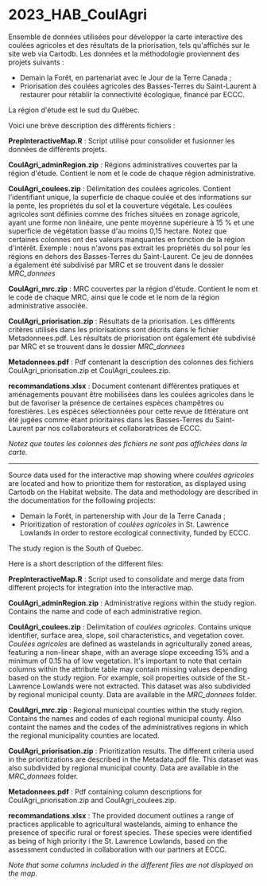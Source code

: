 # 2023_HAB_CoulAgri

Ensemble de données utilisées pour développer la carte interactive des coulées agricoles et des résultats de la priorisation, tels qu'affichés sur le site web via Cartodb. Les données et la méthodologie proviennent des projets suivants : 
- Demain la Forêt, en partenariat avec le Jour de la Terre Canada ;
- Priorisation des coulées agricoles des Basses-Terres du Saint-Laurent à restaurer pour rétablir la connectivité écologique, financé par ECCC.

La région d'étude est le sud du Québec.  

Voici une brève description des différents fichiers :

**PrepInteractiveMap.R** : Script utilisé pour consolider et fusionner les données de différents projets.

**CoulAgri_adminRegion.zip** : Régions administratives couvertes par la région d'étude. Contient le nom et le code de chaque région administrative.

**CoulAgri_coulees.zip** : Délimitation des coulées agricoles. Contient l'identifiant unique, la superficie de chaque coulée et des informations sur la pente, les propriétés du sol et la couverture végétale. Les coulées agricoles sont définies comme des friches situées en zonage agricole, ayant une forme non linéaire, une pente moyenne supérieure à 15 % et une superficie de végétation basse d'au moins 0,15 hectare. Notez que certaines colonnes ont des valeurs manquantes en fonction de la région d'intérêt. Exemple : nous n'avons pas extrait les propriétés du sol pour les régions en dehors des Basses-Terres du Saint-Laurent. Ce jeu de données a également été subdivisé par MRC et se trouvent dans le dossier *MRC_donnees*

**CoulAgri_mrc.zip** : MRC couvertes par la région d'étude. Contient le nom et le code de chaque MRC, ainsi que le code et le nom de la région administrative associée. 

**CoulAgri_priorisation.zip** : Résultats de la priorisation. Les différents critères utilisés dans les priorisations sont décrits dans le fichier Metadonnees.pdf. Les résultats de priorisation ont également été subdivisé par MRC et se trouvent dans le dossier *MRC_donnees*

**Metadonnees.pdf** : Pdf contenant la description des colonnes des fichiers CoulAgri_priorisation.zip et CoulAgri_coulees.zip.  

**recommandations.xlsx** :  Document contenant différentes pratiques et aménagements pouvant être mobilisées dans les coulées agricoles dans le but de favoriser la présence de certaines espèces champêtres ou forestières. Les espèces sélectionnées pour cette revue de littérature ont été jugées comme étant prioritaires dans les Basses-Terres du Saint-Laurent par nos collaborateurs et collaboratrices de ECCC.



*Notez que toutes les colonnes des fichiers ne sont pas affichées dans la carte.*

-----

Source data used for the  interactive map showing where *coulées agricoles* are located and how to prioritize them for restoration, as displayed using Cartodb on the Habitat website. The data and methodology are described in the documentation for the following projects: 
- Demain la Forêt, in partenership with Jour de la Terre Canada ;
- Prioritization of restoration of *coulées agricoles* in St. Lawrence Lowlands in order to restore ecological connectivity, funded by ECCC.

The study region is the South of Quebec.

Here is a short description of the different files:

**PrepInteractiveMap.R** : Script used to consolidate and merge data from different projects for integration into the interactive map.

**CoulAgri_adminRegion.zip** : Administrative regions within the study region. Contains the name and code of each administrative region. 

**CoulAgri_coulees.zip** : Delimitation of *coulées agricoles*. Contains unique identifier, surface area, slope, soil characteristics, and vegetation cover. *Coulées agricoles* are defined as wastelands in agriculturally zoned areas, featuring a non-linear shape, with an average slope exceeding 15% and a minimum of 0.15 ha of low vegetation. It's important to note that certain columns within the attribute table may contain missing values depending based on the study region. For example, soil properties outside of the St.-Lawrence Lowlands were not extracted. This dataset was also subdivided by regional municipal county. Data are available in the *MRC_donnees* folder. 

**CoulAgri_mrc.zip** : Regional municipal counties within the study region. Contains the names and codes of each regional municipal county. Also containt the names and the codes of the administratives regions in which the regional municipality counties are located. 

**CoulAgri_priorisation.zip** : Prioritization results. The different criteria used in the prioritizations are described in the Metadata.pdf file. This dataset was also subdivided by regional municipal county. Data are available in the *MRC_donnees* folder. 

**Metadonnees.pdf** : Pdf containing column descriptions for CoulAgri_priorisation.zip and CoulAgri_coulees.zip.

**recommandations.xlsx** :  The provided document outlines a range of practices applicable to agricultural wastelands, aiming to enhance the presence of specific rural or forest species. These species were identified as being of high priority  i the St. Lawrence Lowlands, based on the assessment conducted in collaboration with our partners at ECCC.

*Note that some columns included in the different files are not displayed on the map.*
